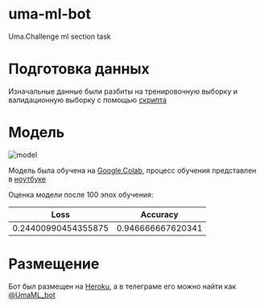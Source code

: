 # uma-ml-bot
Uma.Challenge ml section task

# Подготовка данных
Изначальные данные были разбиты на тренировочную выборку и валидационную выборку с помощью [скрипта](make_data.py)



# Модель
![model](https://i.imgur.com/EfX6JBP.png)

Модель была обучена на [Google.Colab](https://colab.research.google.com), процесс обучения представлен в [ноутбуке](uma_model.ipynb)

Оценка модели после 100 эпох обучения:

Loss | Accuracy
------------ | -------------
0.24400990454355875 | 0.946666667620341

# Размещение
Бот был размещен на [Heroku](https://heroku.com), а в телеграме его можно найти как [@UmaML_bot](https://t.me/UmaML_bot)
